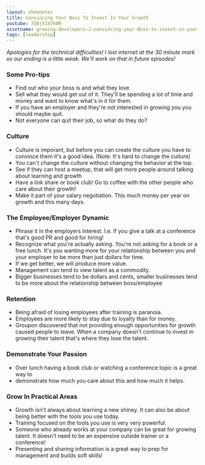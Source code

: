 ```yaml
---
layout: shownotes
title: Convincing Your Boss To Invest In Your Growth
youtube: 7GBjXJX7K0M
assetname: growing-developers-2-convincing-your-Boss-to-invest-in-your-growth
tags: [leadership]
---
```


<em>Apologies for the technical difficulties! I lost internet at the 30 minute
mark so our ending is a little weak. We'll work on that in future episodes!</em>

### Some Pro-tips
* Find out who your boss is and what they love
* Sell what they would get out of it. They'll be spending a lot of time and
  money and want to know what's in it for them.
* If you have an employer and they're not interested in growing you you should
  maybe quit.
* Not everyone can quit their job, so what do they do?

### Culture
* Culture is imporant, but before you can create the culture you have to
  convince them it's a good idea. (Note: It's hard to change the culture)
* You can't change the culture without changing the behavior at the top.
* See if they can host a meetup, that will get more people around talking about
  learning and growth
* Have a link share or book club! Go to coffee with the other people who care
  about their growth!
* Make it part of your salary negotiation. This much money per year on growth
  and this many days.

### The Employee/Employer Dynamic
* Phrase it in the employers interest. I.e. If you give a talk at a conference
  that's good PR and good for hiring!
* Recognize what you're actually asking. You're not asking for a book or a free
  lunch. It's you wanting more for your relationship between you and your
  employer to be more than just dollars for time.
* If we get better, we will produce more value.
* Management can tend to view talent as a commodity. 
* Bigger businesses tend to be dollars and cents, smaller businesses tend to be
  more about the relationship between boss/employee

### Retention
* Being afraid of losing employees after training is paranoia.
* Employees are more likely to stay due to loyalty than for money.
* Groupon discovered that not providing enough opportunities for growth caused
  people to leave. When a company doesn't continue to invest in growing their
  talent that's where they lose the talent.

### Demonstrate Your Passion
* Over lunch having a book club or watching a conference topic is a great way to
* demonstrate how much you care about this and how much it helps.


### Grow In Practical Areas
* Growth isn't always about learning a new shiney. It can also be about being
  better with the tools you use today.
* Training focused on the tools you use is very very powerful.
* Someone who already works at your company can be great for growing talent. It
  doesn't need to be an expensive outside trainer or a conference!
* Presenting and sharing information is a great way to prep  for management and
  builds soft skills!
